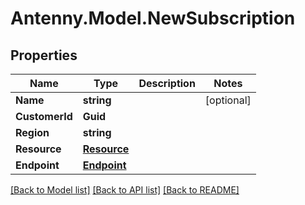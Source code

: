 # Antenny.Model.NewSubscription
## Properties

Name | Type | Description | Notes
------------ | ------------- | ------------- | -------------
**Name** | **string** |  | [optional] 
**CustomerId** | **Guid** |  | 
**Region** | **string** |  | 
**Resource** | [**Resource**](Resource.md) |  | 
**Endpoint** | [**Endpoint**](Endpoint.md) |  | 

[[Back to Model list]](../README.md#documentation-for-models) [[Back to API list]](../README.md#documentation-for-api-endpoints) [[Back to README]](../README.md)

